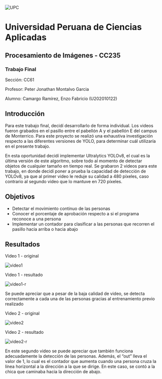 ![UPC](https://github.com/Shark7EnzoCamargo/TF-Imagenes/assets/89089765/c7cc0276-acf8-4da8-baa9-9fd012b10f7b)

# Universidad Peruana de Ciencias Aplicadas
## Procesamiento de Imágenes - CC235
### Trabajo Final

Sección: CC61

Profesor: Peter Jonathan Montalvo Garcia

Alumno: Camargo Ramírez, Enzo Fabricio (U202010122)

## Introducción
Para este trabajo final, decidí desarrollarlo de forma individual. Los videos fueron grabados en el pasillo entre el pabellón A y el pabellón E del campus de Monterrico. Para este proyecto se realizó una exhaustiva investigación respecto a las diferentes versiones de YOLO, para determinar cuál utilizaría en el presente trabajo.

En esta oportunidad decidí implementar Ultralytics YOLOv8, el cual es la última versión de este algoritmo, sobre todo al momento de detectar objetos de cualquier tamaño en tiempo real. Se grabaron 2 videos para este trabajo, en donde decidí poner a prueba la capacidad de detección de YOLOv8, ya que al primer video le reduje su calidad a 480 píxeles, caso contrario al segundo video que lo mantuve en 720 píxeles.

## Objetivos
- Detectar el movimiento continuo de las personas
- Conocer el porcentaje de aprobación respecto a si el programa reconoce a una persona
- Implementar un contador para clasificar a las personas que recorren el pasillo hacia arriba o hacia abajo

## Resultados

Video 1 - original

![video1](https://github.com/Shark7EnzoCamargo/TF-Imagenes/assets/89089765/82a72d61-8ff0-4295-9d7c-aa448d618c97)

Video 1 - resultado

![video1-r](https://github.com/Shark7EnzoCamargo/TF-Imagenes/assets/89089765/18dfd6df-69c3-4890-a614-b057c1e719d7)

Se puede apreciar que a pesar de la baja calidad de video, se detecta correctamente a cada una de las personas gracias al entrenamiento previo realizado




Video 2 - original

![video2](https://github.com/Shark7EnzoCamargo/TF-Imagenes/assets/89089765/c3f62703-4a6a-47e6-bebf-235e2cee7b6f)

Video 2 - resultado

![video2-r](https://github.com/Shark7EnzoCamargo/TF-Imagenes/assets/89089765/71751b75-8284-4b07-9ccf-453c73fa093b)

En este segundo video se puede apreciar que también funciona adecuadamente la detección de las personas. Además, el “out” lleva el valor de 1, lo cual es el contador que aumenta cuando una persona cruza la línea horizontal a la dirección a la que se dirige. En este caso, se contó a la chica que caminaba hacia la dirección de abajo.
